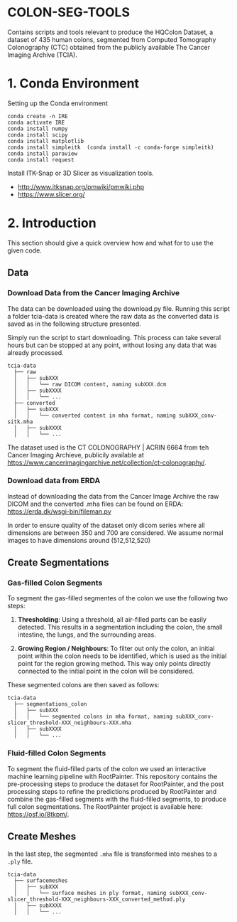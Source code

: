 # COLON-SEG-TOOLS
Contains scripts and tools relevant to produce the HQColon Dataset, a dataset of 435 human colons, segmented from Computed Tomography Colonography (CTC) obtained from the publicly available The Cancer Imaging Archive (TCIA).

# 1. Conda Environment
Setting up the Conda environment

``` Console
conda create -n IRE
conda activate IRE      
conda install numpy     
conda install scipy     
conda install matplotlib
conda install simpleitk  (conda install -c conda-forge simpleitk)
conda install paraview  
conda install request   
```

Install ITK-Snap or 3D Slicer as visualization tools.

* http://www.itksnap.org/pmwiki/pmwiki.php
* https://www.slicer.org/


# 2. Introduction
This section should give a quick overview how and what for to use the given code.

## Data

### Download Data from the Cancer Imaging Archive
The data can be downloaded using the download.py file. Running this script a folder tcia-data is created where the raw data as the converted data is saved as in the following structure presented.

Simply run the script to start downloading. This process can take several hours but can be stopped at any point, without losing any data that was already processed.

```
tcia-data
  ├── raw
  │   ├── subXXX
  │   │   └── raw DICOM content, naming subXXX.dcm
  │   ├── subXXXX
  │   │   └── ...
  ├── converted
  │   ├── subXXX
  │   │   └── converted content in mha format, naming subXXX_conv-sitk.mha
  │   ├── subXXXX
  │   │   └── ...
```
The dataset used is the CT COLONOGRAPHY | ACRIN 6664 from teh Cancer Imaging Archieve, publicily available at https://www.cancerimagingarchive.net/collection/ct-colonography/. 
### Download data from ERDA

Instead of downloading the data from the Cancer Image Archive the raw DICOM and the converted .mha files can be found on ERDA:
https://erda.dk/wsgi-bin/fileman.py

In order to ensure quality of the dataset only dicom series where all dimensions are between 350 and 700 are considered. We assume normal images to have dimensions around (512,512,520)

## Create Segmentations
### Gas-filled Colon Segments
To segment the gas-filled segmentes of the colon we use the following two steps:
1. **Thresholding**: Using a threshold, all air-filled parts can be easily detected. This results in a segmentation including the colon, the small intestine, the lungs, and the surrounding areas.

2. **Growing Region / Neighbours**: To filter out only the colon, an initial point within the colon needs to be identified, which is used as the initial point for the region growing method. This way only points directly connected to the initial point in the colon will be considered.

These segmented colons are then saved as follows: 

```
tcia-data
  ├── segmentations_colon
  │   ├── subXXX
  │   │   └── segmented colons in mha format, naming subXXX_conv-slicer_threshold-XXX_neighbours-XXX.mha
  │   ├── subXXXX
  │   │   └── ...
```
### Fluid-filled Colon Segments
To segment the fluid-filled parts of the colon we used an interactive machine learning pipeline with RootPainter. This repository contains the pre-processing steps to produce the dataset for RootPainter, and the post processing steps to refine the predictions produced by RootPainter and combine the gas-filled segments with the fluid-filled segments, to produce full colon segmentations. The RootPainter project is available here: https://osf.io/8tkpm/.

## Create Meshes
In the last step, the segmented `.mha` file is transformed into meshes to a `.ply` file.

```
tcia-data
  ├── surfacemeshes
  │   ├── subXXX
  │   │   └── surface meshes in ply format, naming subXXX_conv-slicer_threshold-XXX_neighbours-XXX_converted_method.ply
  │   ├── subXXXX
  │   │   └── ...
```
